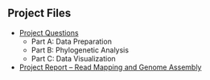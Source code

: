 ## Project Files

- [Project Questions](https://github.com/mariyagolchin/Read-mapping-and-genome-assembly/blob/main/Project_questions.pdf)
  - Part A: Data Preparation  
  - Part B: Phylogenetic Analysis  
  - Part C: Data Visualization  
- [Project Report – Read Mapping and Genome Assembly](https://github.com/mariyagolchin/Read-mapping-and-genome-assembly/blob/main/Report_Read-mapping-and-genome-assembly.pdf)  
